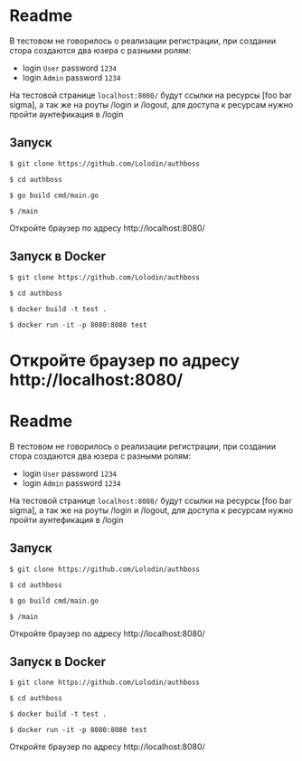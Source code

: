 # Readme
В тестовом не говорилось о реализации регистрации, при создании стора
создаются два юзера с разными ролям: 
* login `User` password `1234`
* login `Admin` password `1234`

На тестовой странице `localhost:8080/` будут ссылки на ресурсы [foo bar sigma], 
а так же на роуты /login и /logout, для доступа к ресурсам нужно пройти аунтефикация в /login

## Запуск

`$ git clone https://github.com/Lolodin/authboss`

`$ cd authboss`

`$ go build cmd/main.go `

`$ /main`

Откройте браузер по адресу http://localhost:8080/ 

## Запуск в Docker

`$ git clone https://github.com/Lolodin/authboss`

`$ cd authboss`

`$ docker build -t test .`

`$ docker run -it -p 8080:8080 test`

Откройте браузер по адресу http://localhost:8080/ 
=======
# Readme
В тестовом не говорилось о реализации регистрации, при создании стора
создаются два юзера с разными ролям: 
* login `User` password `1234`
* login `Admin` password `1234`

На тестовой странице `localhost:8080/` будут ссылки на ресурсы [foo bar sigma], 
а так же на роуты /login и /logout, для доступа к ресурсам нужно пройти аунтефикация в /login

## Запуск

`$ git clone https://github.com/Lolodin/authboss`

`$ cd authboss`

`$ go build cmd/main.go `

`$ /main`

Откройте браузер по адресу http://localhost:8080/ 

## Запуск в Docker

`$ git clone https://github.com/Lolodin/authboss`

`$ cd authboss`

`$ docker build -t test .`

`$ docker run -it -p 8080:8080 test`

Откройте браузер по адресу http://localhost:8080/ 

